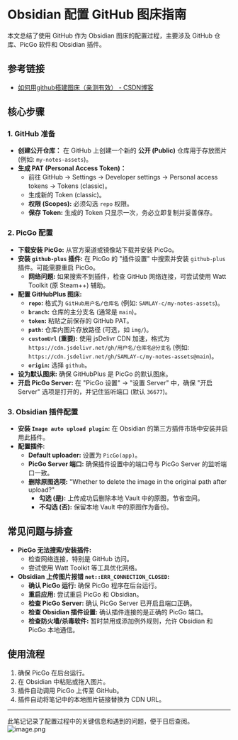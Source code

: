 # Obsidian 配置 GitHub 图床指南

本文总结了使用 GitHub 作为 Obsidian 图床的配置过程，主要涉及 GitHub 仓库、PicGo 软件和 Obsidian 插件。

## 参考链接

*   [如何用github搭建图床（亲测有效） - CSDN博客](https://blog.csdn.net/xdnxl/article/details/129466060)

## 核心步骤

### 1. GitHub 准备

*   **创建公开仓库：** 在 GitHub 上创建一个新的 **公开 (Public)** 仓库用于存放图片 (例如: `my-notes-assets`)。
*   **生成 PAT (Personal Access Token)：**
    *   前往 GitHub -> Settings -> Developer settings -> Personal access tokens -> Tokens (classic)。
    *   生成新的 Token (classic)。
    *   **权限 (Scopes):** 必须勾选 `repo` 权限。
    *   **保存 Token:** 生成的 Token 只显示一次，务必立即复制并妥善保存。

### 2. PicGo 配置

*   **下载安装 PicGo:** 从官方渠道或镜像站下载并安装 PicGo。
*   **安装 `github-plus` 插件:** 在 PicGo 的 "插件设置" 中搜索并安装 `github-plus` 插件。可能需要重启 PicGo。
    *   **网络问题:** 如果搜索不到插件，检查 GitHub 网络连接，可尝试使用 Watt Toolkit (原 Steam++) 辅助。
*   **配置 GitHubPlus 图床:**
    *   **`repo`:** 格式为 `GitHub用户名/仓库名` (例如: `SAMLAY-c/my-notes-assets`)。
    *   **`branch`:** 仓库的主分支名 (通常是 `main`)。
    *   **`token`:** 粘贴之前保存的 GitHub PAT。
    *   **`path`:** 仓库内图片存放路径 (可选，如 `img/`)。
    *   **`customUrl` (重要):** 使用 jsDelivr CDN 加速，格式为 `https://cdn.jsdelivr.net/gh/用户名/仓库名@分支名` (例如: `https://cdn.jsdelivr.net/gh/SAMLAY-c/my-notes-assets@main`)。
    *   **`origin`:** 选择 `github`。
*   **设为默认图床:** 确保 GitHubPlus 是 PicGo 的默认图床。
*   **开启 PicGo Server:** 在 "PicGo 设置" -> "设置 Server" 中，确保 "开启 Server" 选项是打开的，并记住监听端口 (默认 `36677`)。

### 3. Obsidian 插件配置

*   **安装 `Image auto upload plugin`:** 在 Obsidian 的第三方插件市场中安装并启用此插件。
*   **配置插件:**
    *   **Default uploader:** 设置为 `PicGo(app)`。
    *   **PicGo Server 端口:** 确保插件设置中的端口号与 PicGo Server 的监听端口一致。
    *   **删除原图选项:** "Whether to delete the image in the original path after upload?"
        *   **勾选 (是):** 上传成功后删除本地 Vault 中的原图，节省空间。
        *   **不勾选 (否):** 保留本地 Vault 中的原图作为备份。

## 常见问题与排查

*   **PicGo 无法搜索/安装插件:**
    *   检查网络连接，特别是 GitHub 访问。
    *   尝试使用 Watt Toolkit 等工具优化网络。
*   **Obsidian 上传图片报错 `net::ERR_CONNECTION_CLOSED`:**
    *   **确认 PicGo 运行:** 确保 PicGo 程序在后台运行。
    *   **重启应用:** 尝试重启 PicGo 和 Obsidian。
    *   **检查 PicGo Server:** 确认 PicGo Server 已开启且端口正确。
    *   **检查 Obsidian 插件设置:** 确认插件连接的是正确的 PicGo 端口。
    *   **检查防火墙/杀毒软件:** 暂时禁用或添加例外规则，允许 Obsidian 和 PicGo 本地通信。

## 使用流程

1.  确保 PicGo 在后台运行。
2.  在 Obsidian 中粘贴或拖入图片。
3.  插件自动调用 PicGo 上传至 GitHub。
4.  插件自动将笔记中的本地图片链接替换为 CDN URL。

---
此笔记记录了配置过程中的关键信息和遇到的问题，便于日后查阅。 
![image.png](https://raw.githubusercontent.com/SAMLAY-c/obsidian-photos/university/img/20250426171414066.png)
